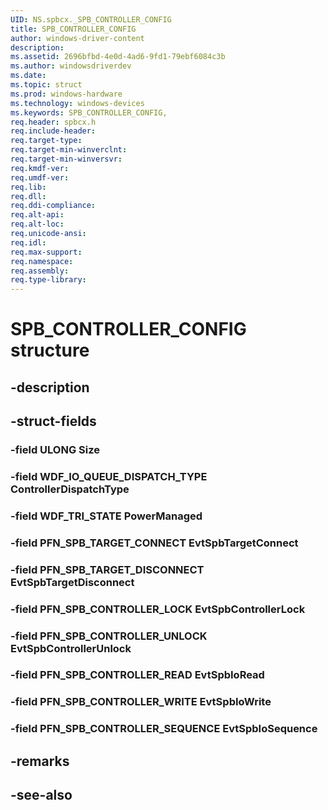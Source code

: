 ```yaml
---
UID: NS.spbcx._SPB_CONTROLLER_CONFIG
title: SPB_CONTROLLER_CONFIG
author: windows-driver-content
description: 
ms.assetid: 2696bfbd-4e0d-4ad6-9fd1-79ebf6084c3b
ms.author: windowsdriverdev
ms.date: 
ms.topic: struct
ms.prod: windows-hardware
ms.technology: windows-devices
ms.keywords: SPB_CONTROLLER_CONFIG, 
req.header: spbcx.h
req.include-header:
req.target-type:
req.target-min-winverclnt:
req.target-min-winversvr:
req.kmdf-ver:
req.umdf-ver:
req.lib:
req.dll:
req.ddi-compliance:
req.alt-api:
req.alt-loc:
req.unicode-ansi:
req.idl:
req.max-support:
req.namespace:
req.assembly:
req.type-library:
---
```


# SPB_CONTROLLER_CONFIG structure

## -description



## -struct-fields

### -field ULONG Size			
 	
### -field WDF_IO_QUEUE_DISPATCH_TYPE ControllerDispatchType			
 	
### -field WDF_TRI_STATE PowerManaged			
 	
### -field PFN_SPB_TARGET_CONNECT EvtSpbTargetConnect			
 	
### -field PFN_SPB_TARGET_DISCONNECT EvtSpbTargetDisconnect			
 	
### -field PFN_SPB_CONTROLLER_LOCK EvtSpbControllerLock			
 	
### -field PFN_SPB_CONTROLLER_UNLOCK EvtSpbControllerUnlock			
 	
### -field PFN_SPB_CONTROLLER_READ EvtSpbIoRead			
 	
### -field PFN_SPB_CONTROLLER_WRITE EvtSpbIoWrite			
 	
### -field PFN_SPB_CONTROLLER_SEQUENCE EvtSpbIoSequence			
 	
## -remarks

## -see-also